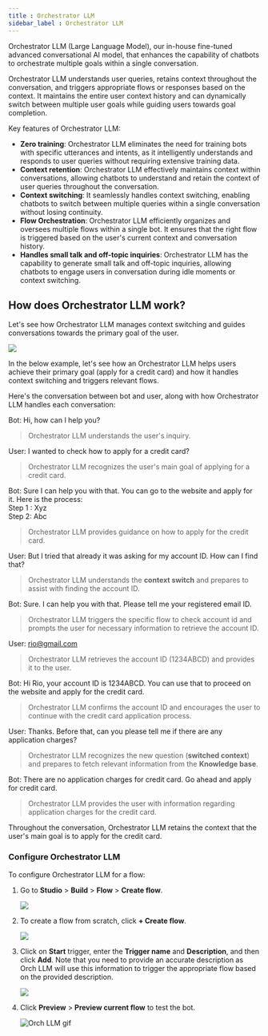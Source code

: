 ```yaml
---
title : Orchestrator LLM
sidebar_label : Orchestrator LLM
---
```


Orchestrator LLM (Large Language Model), our in-house fine-tuned advanced conversational AI model, that enhances the capability of chatbots to orchestrate multiple goals within a single conversation.

Orchestrator LLM understands user queries, retains context throughout the conversation, and triggers appropriate flows or responses based on the context. It maintains the entire user context history and can dynamically switch between multiple user goals while guiding users towards goal completion.

Key features of Orchestrator LLM:

* **Zero training**: Orchestrator LLM eliminates the need for training bots with specific utterances and intents, as it intelligently understands and responds to user queries without requiring extensive training data.
* **Context retention**: Orchestrator LLM effectively maintains context within conversations, allowing chatbots to understand and retain the context of user queries throughout the conversation.
* **Context switching**: It seamlessly handles context switching, enabling chatbots to switch between multiple queries within a single conversation without losing continuity.
* **Flow Orchestration**: Orchestrator LLM efficiently organizes and oversees multiple flows within a single bot. It ensures that the right flow is triggered based on the user's current context and conversation history.
* **Handles small talk and off-topic inquiries**: Orchestrator LLM has the capability to generate small talk and off-topic inquiries, allowing chatbots to engage users in conversation during idle moments or context switching.

## How does Orchestrator LLM work?

Let's see how Orchestrator LLM manages context switching and guides conversations towards the primary goal of the user.

![](https://imgur.com/UNHrxID.png)

In the below example, let's see how an Orchestrator LLM helps users achieve their primary goal (apply for a credit card) and how it handles context switching and triggers relevant flows.
 
Here's the conversation between bot and user, along with how Orchestrator LLM handles each conversation:

Bot: Hi, how can I help you? 

> Orchestrator LLM understands the user's inquiry.

User: I wanted to check how to apply for a credit card?
> Orchestrator LLM recognizes the user's main goal of applying for a credit card.

Bot: Sure I can help you with that. You can go to the website and apply for it. Here is the process:<br/>Step 1 : Xyz<br/>Step 2: Abc 
> Orchestrator LLM provides guidance on how to apply for the credit card.

User: But I tried that already it was asking for my account ID. How can I find that?
> Orchestrator LLM understands the **context switch** and prepares to assist with finding the account ID.

Bot: Sure. I can help you with that. Please tell me your registered email ID.

> Orchestrator LLM triggers the  specific flow to check account id and prompts the user for necessary information to retrieve the account ID.

User: rio@gmail.com	

> Orchestrator LLM retrieves the account ID (1234ABCD) and provides it to the user.

Bot: Hi Rio, your account ID is 1234ABCD. You can use that to proceed on the website and apply for the credit card.

> Orchestrator LLM confirms the account ID and encourages the user to continue with the credit card application process.

User: Thanks. Before that, can you please tell me if there are any application charges? 

> Orchestrator LLM recognizes the new question (**switched context**) and prepares to fetch relevant information from the **Knowledge base**.

Bot: There are no application charges for credit card. Go ahead and apply for credit card.

> Orchestrator LLM provides the user with information regarding application charges for the credit card.

Throughout the conversation, Orchestrator LLM retains the context that the user's main goal is to apply for the  credit card.

### Configure Orchestrator LLM

To configure Orchestrator LLM for a flow:

1. Go to **Studio** > **Build** > **Flow** > **Create flow**.

    ![](https://imgur.com/E0wjus1.png)

2. To create a flow from scratch, click **+ Create flow**.

   ![](https://i.imgur.com/gT5aZAZ.png)

3. Click on **Start** trigger, enter the **Trigger name** and **Description**, and then click **Add**. Note that you need to provide an accurate description as Orch LLM will use this information to trigger the appropriate flow based on the provided description.

    ![](https://imgur.com/joK3Bx5.png)
    
4. Click **Preview** > **Preview current flow** to test the bot.

    ![Orch LLM gif](/img/cdp/orchllm.gif)